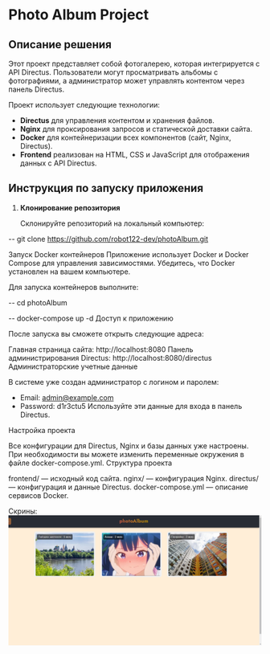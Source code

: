 # Photo Album Project

## Описание решения

Этот проект представляет собой фотогалерею, которая интегрируется с API Directus. Пользователи могут просматривать альбомы с фотографиями, а администратор может управлять контентом через панель Directus. 

Проект использует следующие технологии:
- **Directus** для управления контентом и хранения файлов.
- **Nginx** для проксирования запросов и статической доставки сайта.
- **Docker** для контейнеризации всех компонентов (сайт, Nginx, Directus).
- **Frontend** реализован на HTML, CSS и JavaScript для отображения данных с API Directus.

## Инструкция по запуску приложения

1. **Клонирование репозитория**
   
   Склонируйте репозиторий на локальный компьютер:
   
-- git clone https://github.com/robot122-dev/photoAlbum.git
   
Запуск Docker контейнеров
Приложение использует Docker и Docker Compose для управления зависимостями. Убедитесь, что Docker установлен на вашем компьютере.

Для запуска контейнеров выполните:

-- cd photoAlbum

-- docker-compose up -d
Доступ к приложению

После запуска вы сможете открыть следующие адреса:

Главная страница сайта: http://localhost:8080
Панель администрирования Directus: http://localhost:8080/directus
Администраторские учетные данные

В системе уже создан администратор с логином и паролем:

- Email: admin@example.com
- Password: d1r3ctu5
Используйте эти данные для входа в панель Directus.

Настройка проекта

Все конфигурации для Directus, Nginx и базы данных уже настроены. При необходимости вы можете изменить переменные окружения в файле docker-compose.yml.
Структура проекта

frontend/ — исходный код сайта.
nginx/ — конфигурация Nginx.
directus/ — конфигурация и данные Directus.
docker-compose.yml — описание сервисов Docker.


Скрины:
![Alt text](https://github.com/robot122-dev/photoAlbum/blob/master/etc/gitImages/2024-09-10_14-59-01.png)






